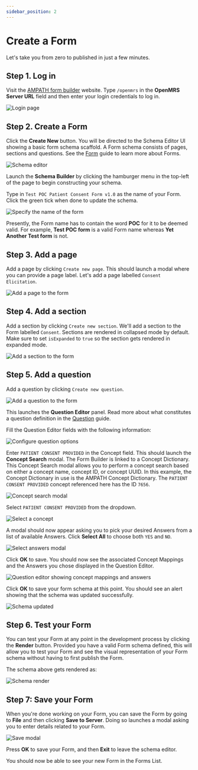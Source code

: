 ```yaml
---
sidebar_position: 2
---
```


# Create a Form

Let's take you from zero to published in just a few minutes.

## Step 1. Log in

Visit the [AMPATH form builder](https://openmrs-spa.org/formbuilder/#/login) website. Type `/openmrs` in the **OpenMRS Server URL** field and then enter your login credentials to log in.

![Login page](/img/login.png)

## Step 2. Create a Form

Click the **Create New** button. You will be directed to the Schema Editor UI showing a basic form schema scaffold. A Form schema consists of pages, sections and questions. See the [Form](/platform/core-concepts#form) guide to learn more about Forms.

![Schema editor](/img/schema-editor.png)

Launch the **Schema Builder** by clicking the hamburger menu in the top-left of the page to begin constructing your schema.

Type in `Test POC Patient Consent Form v1.0` as the name of your Form. Click the green tick when done to update the schema.

![Specify the name of the form](/img/add-form-name.png)

Presently, the Form name has to contain the word **POC** for it to be deemed valid. For example, **Test POC form** is a valid Form name whereas **Yet Another Test form** is not.

## Step 3. Add a page

Add a page by clicking `Create new page`. This should launch a modal where you can provide a page label. Let's add a page labelled `Consent Elicitation`.

![Add a page to the form](/img/add-page.png)

## Step 4. Add a section

Add a section by clicking `Create new section`. We'll add a section to the Form labelled `Consent`. Sections are rendered in collapsed mode by default. Make sure to set `isExpanded` to `true` so the section gets rendered in expanded mode.

![Add a section to the form](/img/add-section.png)

## Step 5. Add a question

Add a question by clicking `Create new question`.

![Add a question to the form](/img/add-question.png)

This launches the **Question Editor** panel. Read more about what constitutes a question definition in the [Question](/platform/core-concepts#question) guide.

Fill the Question Editor fields with the following information:

![Configure question options](/img/configure-question-options.png)

Enter `PATIENT CONSENT PROVIDED` in the Concept field. This should launch the **Concept Search** modal. The Form Builder is linked to a Concept Dictionary. This Concept Search modal allows you to perform a concept search based on either a concept name, concept ID, or concept UUID. In this example, the Concept Dictionary in use is the AMPATH Concept Dictionary. The `PATIENT CONSENT PROVIDED` concept referenced here has the ID `7656`.

![Concept search modal](/img/concept-modal.png)

Select `PATIENT CONSENT PROVIDED` from the dropdown.

![Select a concept](/img/select-concept.png)

A modal should now appear asking you to pick your desired Answers from a list of available Answers. Click **Select All** to choose both `YES` and `NO`.

![Select answers modal](/img/answers-modal.png)

Click **OK** to save. You should now see the associated Concept Mappings and the Answers you chose displayed in the Question Editor.

![Question editor showing concept mappings and answers](/img/concept-mappings-and-answers.png)

Click **OK** to save your form schema at this point. You should see an alert showing that the schema was updated successfully.

![Schema updated](/img/schema-updated.png)

## Step 6. Test your Form

You can test your Form at any point in the development process by clicking the **Render** button. Provided you have a valid Form schema defined, this will allow you to test your Form and see the visual representation of your Form schema without having to first publish the Form.

The schema above gets rendered as:

![Schema render](/img/schema-render.png)

## Step 7: Save your Form

When you're done working on your Form, you can save the Form by going to **File** and then clicking **Save to Server**. Doing so launches a modal asking you to enter details related to your Form.

![Save modal](/img/save-modal.png)

Press **OK** to save your Form, and then **Exit** to leave the schema editor.

You should now be able to see your new Form in the Forms List.

